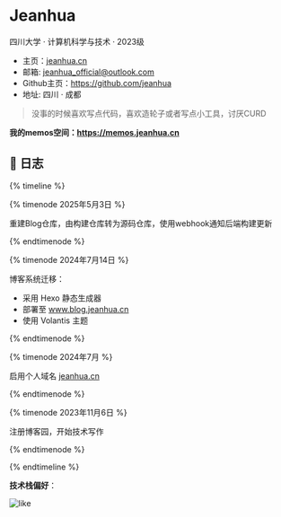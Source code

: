 # Jeanhua
四川大学 · 计算机科学与技术 · 2023级

- 主页：[jeanhua.cn](https://jeanhua.cn)
- 邮箱: jeanhua_official@outlook.com
- Github主页：https://github.com/jeanhua
- 地址: 四川 · 成都

> 没事的时候喜欢写点代码，喜欢造轮子或者写点小工具，讨厌CURD

**我的memos空间：https://memos.jeanhua.cn**

## 📅 日志

{% timeline %}

{% timenode 2025年5月3日 %}

重建Blog仓库，由构建仓库转为源码仓库，使用webhook通知后端构建更新

{% endtimenode %}

{% timenode 2024年7月14日 %}

博客系统迁移：

- 采用 Hexo 静态生成器
- 部署至 www.blog.jeanhua.cn
- 使用 Volantis 主题

{% endtimenode %}

{% timenode 2024年7月 %}

启用个人域名 [jeanhua.cn](https://jeanhua.cn)

{% endtimenode %}

{% timenode 2023年11月6日 %}

注册博客园，开始技术写作

{% endtimenode %}

{% endtimeline %}

&zwnj;**技术栈偏好**&zwnj;：

![like](https://skillicons.dev/icons?perline=14&i=cs,go,typescript,dart,flutter,vue,react,git,github,ubuntu,md)
